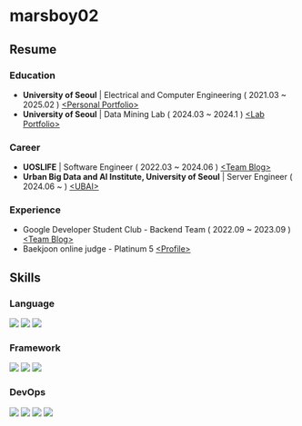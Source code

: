 # marsboy02

## Resume

### Education

- **University of Seoul** | Electrical and Computer Engineering ( 2021.03 ~ 2025.02 ) [\<Personal Portfolio\>](https://marsboy.info)
- **University of Seoul** | Data Mining Lab ( 2024.03 ~ 2024.1 ) [\<Lab Portfolio\>](https://datamining.uos.ac.kr)

### Career

- **UOSLIFE** | Software Engineer ( 2022.03 ~ 2024.06 ) [\<Team Blog\>](https://www.uoslife.team/services)
- **Urban Big Data and AI Institute, University of Seoul** | Server Engineer ( 2024.06 ~ ) [\<UBAI\>](https://ubai.uos.ac.kr)

### Experience

- Google Developer Student Club - Backend Team ( 2022.09 ~ 2023.09 ) [\<Team Blog\>](https://gdsc-university-of-seoul.github.io/)
- Baekjoon online judge - Platinum 5 [\<Profile\>](https://www.acmicpc.net/user/rkdgudwns)

## Skills

### Language

<img src="https://img.shields.io/badge/python-3776AB?style=for-the-badge&logo=python&logoColor=white"> <img src="https://img.shields.io/badge/typescript-3178C6?style=for-the-badge&logo=typescript&logoColor=white"> <img src="https://img.shields.io/badge/kotlin-7F52FF?style=for-the-badge&logo=kotlin&logoColor=white">

### Framework

<img src="https://img.shields.io/badge/flask-000000?style=for-the-badge&logo=flask&logoColor=white"> <img src="https://img.shields.io/badge/nestjs-E0234E?style=for-the-badge&logo=nestjs&logoColor=white"> <img src="https://img.shields.io/badge/spring-6DB33F?style=for-the-badge&logo=spring&logoColor=white"> 

### DevOps

<img src="https://img.shields.io/badge/amazon_aws-232F3E?style=for-the-badge&logo=amazonwebservices&logoColor=white"> <img src="https://img.shields.io/badge/docker-2496ED?style=for-the-badge&logo=docker&logoColor=white"> <img src="https://img.shields.io/badge/kubernetes-326CE5?style=for-the-badge&logo=kubernetes&logoColor=white"> <img src="https://img.shields.io/badge/Red hat-EE0000?style=for-the-badge&logo=redhat&logoColor=white">

